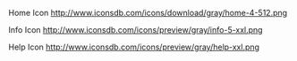 Home Icon 
http://www.iconsdb.com/icons/download/gray/home-4-512.png

Info Icon 
http://www.iconsdb.com/icons/preview/gray/info-5-xxl.png

Help Icon 
http://www.iconsdb.com/icons/preview/gray/help-xxl.png